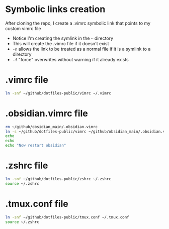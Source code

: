 # Symbolic links creation
After cloning the repo, I create a .vimrc symbolic link that points to my custom vimrc file
- Notice I'm creating the symlink in the `~` directory
- This will create the .vimrc file if it doesn't exist
- `-n` allows the link to be treated as a normal file if it is a symlink to a directory
- `-f` "force" overwrites without warning if it already exists 

# .vimrc file

```bash
ln -snf ~/github/dotfiles-public/vimrc ~/.vimrc
```

# .obsidian.vimrc file

```bash
rm ~/github/obsidian_main/.obsidian.vimrc
ln -s ~/github/dotfiles-public/vimrc ~/github/obsidian_main/.obsidian.vimrc
echo
echo
echo "Now restart obsidian"
```

# .zshrc file

```bash
ln -snf ~/github/dotfiles-public/zshrc ~/.zshrc
source ~/.zshrc
```

# .tmux.conf file

```bash
ln -snf ~/github/dotfiles-public/tmux.conf ~/.tmux.conf
source ~/.zshrc
```

